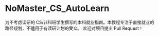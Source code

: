 # NoMaster_CS_AutoLearn
 为不考虑读研的 CS/非科班学生撰写的本科就业指南。本教程专注于直接就业的路径规划，不适用于有读研计划的受众。
 欢迎对项目提出 Pull Request！
